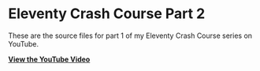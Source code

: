 # Eleventy Crash Course Part 2

These are the source files for part 1 of my Eleventy Crash Course series on YouTube.

**[View the YouTube Video](https://www.youtube.com/watch?v=WTVv5IbPN1k)**
